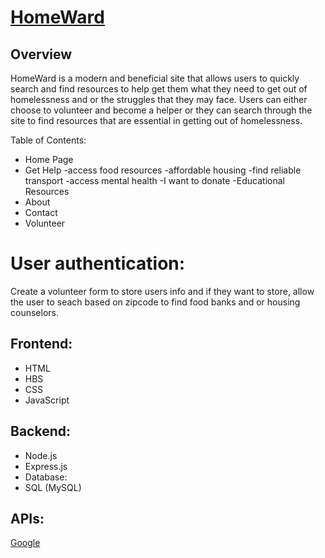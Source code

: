 # [HomeWard](https://homeward-relu.onrender.com/)

## Overview

HomeWard is a modern and beneficial site that allows users to quickly search and find resources to help get them what they need to get out of homelessness and or the struggles that they may face. Users can either choose to volunteer and become a helper or they can search through the site to find resources that are essential in getting out of homelessness.

Table of Contents:

* Home Page
* Get Help
  -access food resources
  -affordable housing
  -find reliable transport
  -access mental health
  -I want to donate
  -Educational Resources
* About
* Contact
* Volunteer

# User authentication: 
Create a volunteer form to store users info and if they want to store, allow the user to seach based on zipcode to find food banks and or housing counselors.

## Frontend:
* HTML
* HBS
* CSS
* JavaScript

## Backend:
* Node.js
* Express.js
* Database:
* SQL (MySQL)

## APIs:

[Google](https://www.google.com/url?sa=t&source=web&rct=j&opi=89978449&url=https://developers.google.com/maps/documentation/places/web-service/search-nearby&ved=2ahUKEwiRoov1k5iHAxWk5ckDHc2-CScQmuEJegQICxAB&usg=AOvVaw0j_Ai3t0WTsKkQFsi1sJa5)
